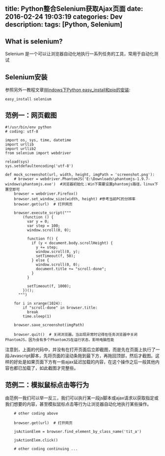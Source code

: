 title: Python整合Selenium获取Ajax页面
date: 2016-02-24 19:03:19
categories: Dev
description:
tags: [Python, Selenium]
---

## What is selenium? 

Selenium 是一个可以让浏览器自动化地执行一系列任务的工具，常用于自动化测试

## Selenium安装

参照另外一教程文章[Windows下Python easy_install和pip的安装](http://sunblognuke.github.io/2016/01/13/Python-esay-install-pip-for-Windows/):

    easy_install selenium 

## 范例一：网页截图

    #!/usr/bin/env python
    # coding: utf-8

    import os, sys, time, datetime
    import urllib
    import urllib2
    from selenium import webdriver

    reload(sys)
    sys.setdefaultencoding('utf-8')

    def mock_screenshot(url, width, height, imgPath = 'screenshot.png'):
        # browser = webdriver.PhantomJS('E:\Downloads\phantomjs-1.9.7-windows\phantomjs.exe')  #浏览器初始化；Win下需要设置phantomjs路径，linux下置空即可
        browser = webdriver.Firefox()
        browser.set_window_size(width, height) #参考当前PC的分辨率
        browser.get(url)  # 打开网页

        browser.execute_script("""
            (function () {
              var y = 0;
              var step = 100;
              window.scroll(0, 0);
         
              function f() {
                if (y < document.body.scrollHeight) {
                  y += step;
                  window.scroll(0, y);
                  setTimeout(f, 50);
                } else {
                  window.scroll(0, 0);
                  document.title += "scroll-done";
                }
              }
         
              setTimeout(f, 1000);
            })();
          """)

        for i in xrange(1024):
            if "scroll-done" in browser.title:
              break
            time.sleep(1)

        browser.save_screenshot(imgPath)

        browser.quit()  # 关闭浏览器。当出现异常时记得在任务浏览器中关闭PhantomJS，因为会有多个PhantomJS在运行状态，影响电脑性能

注意到，上面的代码中，并没有在打开页面后立即截图，而是先在页面上执行了一段Javascript脚本，先将页面的滚动条拖到最下方，再拖回顶部，然后才截图。这样的好处是如果页面下方有一些ajax延迟加载的内容，在这个操作之后一般其他内容也都已加载了，如此截图才完整些。

## 范例二：模拟鼠标点击等行为

由范例一我们可以举一反三，我们可以执行某一段js脚本或ajax请求以获取指定或我们想要的内容，甚至模拟鼠标点击等行为让浏览器自动化地执行某些操作。
        
        # other coding above

        browser.get(url)  # 打开网页

        jsActionElem = browser.find_element_by_class_name('tit_a')

        jsActionElem.click()

        # other coding continuing ...
